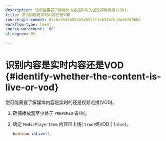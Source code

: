 ```yaml
---
description: 您可能需要了解媒体内容是实时的还是视频点播(VOD)。
title: 识别内容是实时内容还是VOD
source-git-commit: 02ebc3548a254b2a6554f1ab34afbb3ea5f09bb8
workflow-type: tm+mt
source-wordcount: '66'
ht-degree: 0%

---
```


# 识别内容是实时内容还是VOD {#identify-whether-the-content-is-live-or-vod}

您可能需要了解媒体内容是实时的还是视频点播(VOD)。

1. 确保播放器至少处于 `PREPARED` 省/州。
1. 确定 `MediaPlayerItem` 内容已上线( `true`)或VOD ( `false`)。

   ```java
   boolean isLive();
   ```

